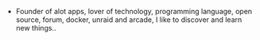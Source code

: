 - Founder of alot apps, lover of technology, programming language, open source, forum, docker, unraid and arcade, I like to discover and learn new things..
  <br>














































































































































